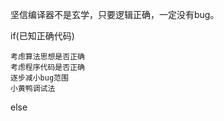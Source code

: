 坚信编译器不是玄学，只要逻辑正确，一定没有bug。

if(已知正确代码)
    
    考虑算法思想是否正确
    考虑程序代码是否正确
    逐步减小bug范围
    小黄鸭调试法


else 
